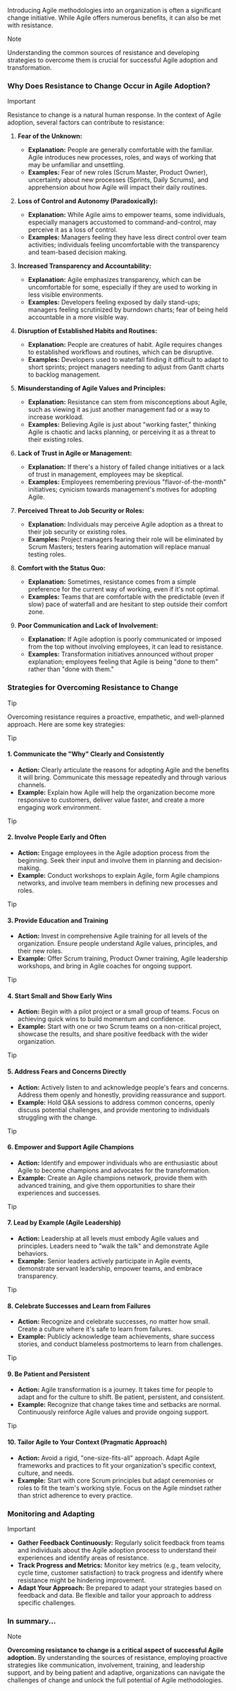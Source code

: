 Introducing Agile methodologies into an organization is often a significant change initiative. While Agile offers numerous benefits, it can also be met with resistance.

> [!NOTE]
> Understanding the common sources of resistance and developing strategies to overcome them is crucial for successful Agile adoption and transformation.

### Why Does Resistance to Change Occur in Agile Adoption?
> [!IMPORTANT]
> Resistance to change is a natural human response. In the context of Agile adoption, several factors can contribute to resistance:

1.  **Fear of the Unknown:**
    -   **Explanation:** People are generally comfortable with the familiar. Agile introduces new processes, roles, and ways of working that may be unfamiliar and unsettling.
    -   **Examples:** Fear of new roles (Scrum Master, Product Owner), uncertainty about new processes (Sprints, Daily Scrums), and apprehension about how Agile will impact their daily routines.

2.  **Loss of Control and Autonomy (Paradoxically):**
    -   **Explanation:** While Agile aims to empower teams, some individuals, especially managers accustomed to command-and-control, may perceive it as a loss of control.
    -   **Examples:** Managers feeling they have less direct control over team activities; individuals feeling uncomfortable with the transparency and team-based decision making.

3.  **Increased Transparency and Accountability:**
    -   **Explanation:** Agile emphasizes transparency, which can be uncomfortable for some, especially if they are used to working in less visible environments.
    -   **Examples:** Developers feeling exposed by daily stand-ups; managers feeling scrutinized by burndown charts; fear of being held accountable in a more visible way.

4.  **Disruption of Established Habits and Routines:**
    -   **Explanation:** People are creatures of habit. Agile requires changes to established workflows and routines, which can be disruptive.
    -   **Examples:** Developers used to waterfall finding it difficult to adapt to short sprints; project managers needing to adjust from Gantt charts to backlog management.

5.  **Misunderstanding of Agile Values and Principles:**
    -   **Explanation:** Resistance can stem from misconceptions about Agile, such as viewing it as just another management fad or a way to increase workload.
    -   **Examples:** Believing Agile is just about "working faster," thinking Agile is chaotic and lacks planning, or perceiving it as a threat to their existing roles.

6.  **Lack of Trust in Agile or Management:**
    -   **Explanation:** If there's a history of failed change initiatives or a lack of trust in management, employees may be skeptical.
    -   **Examples:** Employees remembering previous "flavor-of-the-month" initiatives; cynicism towards management's motives for adopting Agile.

7.  **Perceived Threat to Job Security or Roles:**
    -   **Explanation:** Individuals may perceive Agile adoption as a threat to their job security or existing roles.
    -   **Examples:** Project managers fearing their role will be eliminated by Scrum Masters; testers fearing automation will replace manual testing roles.

8.  **Comfort with the Status Quo:**
    -   **Explanation:** Sometimes, resistance comes from a simple preference for the current way of working, even if it's not optimal.
    -   **Examples:** Teams that are comfortable with the predictable (even if slow) pace of waterfall and are hesitant to step outside their comfort zone.

9.  **Poor Communication and Lack of Involvement:**
    -   **Explanation:** If Agile adoption is poorly communicated or imposed from the top without involving employees, it can lead to resistance.
    -   **Examples:** Transformation initiatives announced without proper explanation; employees feeling that Agile is being "done to them" rather than "done with them."

### Strategies for Overcoming Resistance to Change
> [!TIP]
> Overcoming resistance requires a proactive, empathetic, and well-planned approach. Here are some key strategies:

> [!TIP]
> #### 1. Communicate the "Why" Clearly and Consistently
> - **Action:** Clearly articulate the reasons for adopting Agile and the benefits it will bring. Communicate this message repeatedly and through various channels.
> - **Example:** Explain how Agile will help the organization become more responsive to customers, deliver value faster, and create a more engaging work environment.

> [!TIP]
> #### 2. Involve People Early and Often
> - **Action:** Engage employees in the Agile adoption process from the beginning. Seek their input and involve them in planning and decision-making.
> - **Example:** Conduct workshops to explain Agile, form Agile champions networks, and involve team members in defining new processes and roles.

> [!TIP]
> #### 3. Provide Education and Training
> - **Action:** Invest in comprehensive Agile training for all levels of the organization. Ensure people understand Agile values, principles, and their new roles.
> - **Example:** Offer Scrum training, Product Owner training, Agile leadership workshops, and bring in Agile coaches for ongoing support.

> [!TIP]
> #### 4. Start Small and Show Early Wins
> - **Action:** Begin with a pilot project or a small group of teams. Focus on achieving quick wins to build momentum and confidence.
> - **Example:** Start with one or two Scrum teams on a non-critical project, showcase the results, and share positive feedback with the wider organization.

> [!TIP]
> #### 5. Address Fears and Concerns Directly
> - **Action:** Actively listen to and acknowledge people's fears and concerns. Address them openly and honestly, providing reassurance and support.
> - **Example:** Hold Q&A sessions to address common concerns, openly discuss potential challenges, and provide mentoring to individuals struggling with the change.

> [!TIP]
> #### 6. Empower and Support Agile Champions
> - **Action:** Identify and empower individuals who are enthusiastic about Agile to become champions and advocates for the transformation.
> - **Example:** Create an Agile champions network, provide them with advanced training, and give them opportunities to share their experiences and successes.

> [!TIP]
> #### 7. Lead by Example (Agile Leadership)
> - **Action:** Leadership at all levels must embody Agile values and principles. Leaders need to "walk the talk" and demonstrate Agile behaviors.
> - **Example:** Senior leaders actively participate in Agile events, demonstrate servant leadership, empower teams, and embrace transparency.

> [!TIP]
> #### 8. Celebrate Successes and Learn from Failures
> - **Action:** Recognize and celebrate successes, no matter how small. Create a culture where it's safe to learn from failures.
> - **Example:** Publicly acknowledge team achievements, share success stories, and conduct blameless postmortems to learn from challenges.

> [!TIP]
> #### 9. Be Patient and Persistent
> - **Action:** Agile transformation is a journey. It takes time for people to adapt and for the culture to shift. Be patient, persistent, and consistent.
> - **Example:** Recognize that change takes time and setbacks are normal. Continuously reinforce Agile values and provide ongoing support.

> [!TIP]
> #### 10. Tailor Agile to Your Context (Pragmatic Approach)
> - **Action:** Avoid a rigid, "one-size-fits-all" approach. Adapt Agile frameworks and practices to fit your organization's specific context, culture, and needs.
> - **Example:** Start with core Scrum principles but adapt ceremonies or roles to fit the team's working style. Focus on the Agile mindset rather than strict adherence to every practice.

### Monitoring and Adapting
> [!IMPORTANT]
> - **Gather Feedback Continuously:** Regularly solicit feedback from teams and individuals about the Agile adoption process to understand their experiences and identify areas of resistance.
> - **Track Progress and Metrics:** Monitor key metrics (e.g., team velocity, cycle time, customer satisfaction) to track progress and identify where resistance might be hindering improvement.
> - **Adapt Your Approach:** Be prepared to adapt your strategies based on feedback and data. Be flexible and tailor your approach to address specific challenges.

### In summary...
> [!NOTE]
> **Overcoming resistance to change is a critical aspect of successful Agile adoption.** By understanding the sources of resistance, employing proactive strategies like communication, involvement, training, and leadership support, and by being patient and adaptive, organizations can navigate the challenges of change and unlock the full potential of Agile methodologies.
